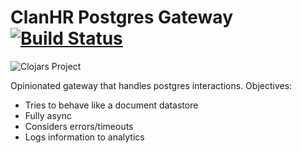 # ClanHR Postgres Gateway [![Build Status](https://travis-ci.org/clanhr/postgres-gateway.svg)](https://travis-ci.org/clanhr/postgres-gateway)

![Clojars Project](http://clojars.org/clanhr/postgres-gateway/latest-version.svg)

Opinionated gateway that handles postgres interactions. Objectives:

* Tries to behave like a document datastore
* Fully async
* Considers errors/timeouts
* Logs information to analytics
